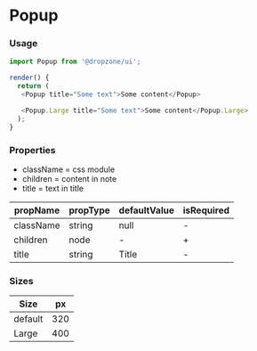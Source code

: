 # Popup

### Usage

```js
import Popup from '@dropzone/ui';

render() {
  return (
   <Popup title="Some text">Some content</Popup>

   <Popup.Large title="Some text">Some content</Popup.Large>
  );
}
```
<!-- STORY -->

### Properties

* className = css module
* children = content in note
* title = text in title

| propName     | propType | defaultValue | isRequired |
| --------     | -------- | ------------ | ---------- |
| className    | string   | null         | -          |
| children     | node     | -            | +          |
| title        | string   | Title        | -          |


### Sizes


| Size     | px       | 
| -------- | -------- | 
| default  | 320      |
| Large    | 400      |

